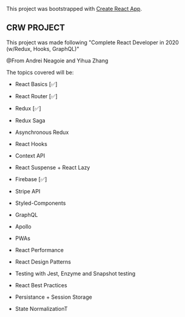 This project was bootstrapped with [Create React App](https://github.com/facebook/create-react-app).

## CRW PROJECT
This project was made following "Complete React Developer in 2020 (w/Redux, Hooks, GraphQL)"

@From Andrei Neagoie and Yihua Zhang

The topics covered will be:

- React Basics [&#9989;]

- React Router [&#9989;]

- Redux [&#9989;]

- Redux Saga

- Asynchronous Redux

- React Hooks

- Context API

- React Suspense + React Lazy

- Firebase [&#9989;]

- Stripe API

- Styled-Components

- GraphQL

- Apollo

- PWAs

- React Performance

- React Design Patterns

- Testing with Jest, Enzyme and Snapshot testing

- React Best Practices

- Persistance + Session Storage

- State NormalizationT
